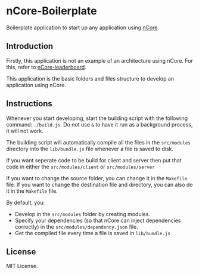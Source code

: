 nCore-Boilerplate
===

Boilerplate application to start up any application using [nCore][1].

Introduction
---

Firstly, this application is not an example of an architecture using nCore. For this, refer to [nCore-leaderboard][2].

This application is the basic folders and files structure to develop an application using nCore.

Instructions
---

Whenever you start developing, start the building script with the following command: `./build.js`. Do not use `&` to have it run as a background process, it will not work.

The building script will automatically compile all the files in the `src/modules` directory into the `lib/bundle.js` file whenever a file is saved to disk.

If you want seperate code to be build for client and server then put that code in either the `src/modules/client` or `src/modules/server`

If you want to change the source folder, you can change it in the `Makefile` file. If you want to change the destination file and directory, you can also do it in the `Makefile` file.

By default, you:

- Develop in the `src/modules` folder by creating modules.
- Specify your dependencies (so that nCore can inject dependencies correctly) in the `src/modules/dependency.json` file.
- Get the compiled file every time a file is saved in `lib/bundle.js`

License
---

MIT License.

[1]: https://github.com/Raynos/ncore
[2]: https://github.com/Raynos/ncore-leaderboard
